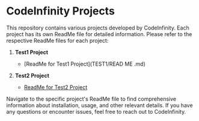 # CodeInfinity Projects

This repository contains various projects developed by CodeInfinity. Each project has its own ReadMe file for detailed information. Please refer to the respective ReadMe files for each project:

1. **Test1 Project**
    - [ReadMe for Test1 Project](TEST1/READ ME .md)

2. **Test2 Project**
    - [ReadMe for Test2 Project](path/to/test2/readme)

Navigate to the specific project's ReadMe file to find comprehensive information about installation, usage, and other relevant details. If you have any questions or encounter issues, feel free to reach out to CodeInfinity.
